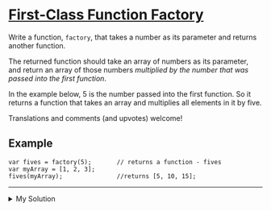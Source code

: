 # [First-Class Function Factory](https://www.codewars.com/kata/563f879ecbb8fcab31000041)

Write a function, `factory`, that takes a number as its parameter and returns another function.

The returned function should take an array of numbers as its parameter, and return an array of those numbers _multiplied by the number that was passed into the first function_.

In the example below, 5 is the number passed into the first function. So it returns a function that takes an array and multiplies all elements in it by five.

Translations and comments (and upvotes) welcome!

## Example

    var fives = factory(5);       // returns a function - fives
    var myArray = [1, 2, 3];
    fives(myArray);               //returns [5, 10, 15];

---

<details><summary>My Solution</summary>

```js
function factory(x) {
  return arr => arr.map(v => v * x)
}
```

</details>
